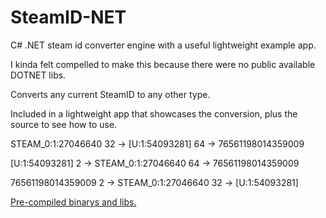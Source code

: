 # SteamID-NET
C# .NET steam id converter engine with a useful lightweight example app.

I kinda felt compelled to make this because there were no public available DOTNET libs.

Converts any current SteamID to any other type.

Included in a lightweight app that showcases the conversion, plus the source to see how to use.



STEAM_0:1:27046640
32 -> [U:1:54093281]
64 -> 76561198014359009

[U:1:54093281]
2 -> STEAM_0:1:27046640
64 -> 76561198014359009

76561198014359009
2 -> STEAM_0:1:27046640
32 -> [U:1:54093281]


[Pre-compiled binarys and libs.](https://github.com/NachoReplay/SteamID-NET-Engine/releases)
